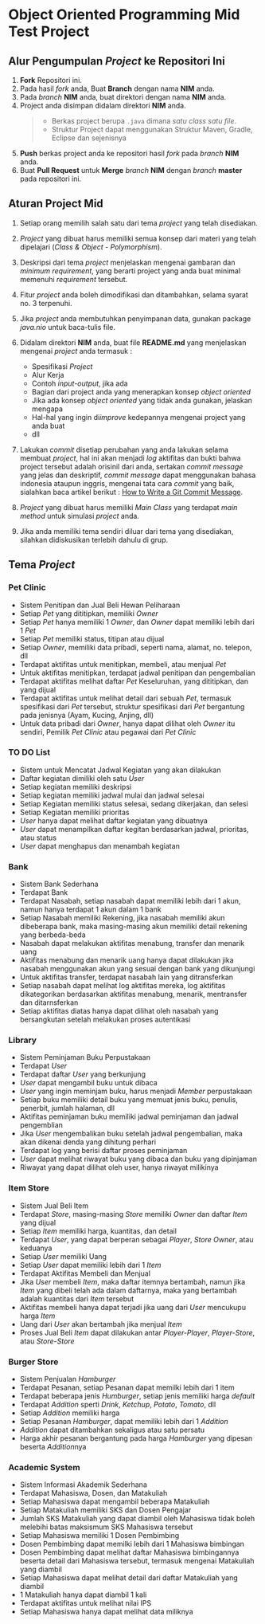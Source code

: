 # Object Oriented Programming Mid Test Project

## Alur Pengumpulan *Project* ke Repositori Ini

1. **Fork** Repositori ini.
2. Pada hasil *fork* anda, Buat **Branch** dengan nama **NIM** anda.
3. Pada *branch* **NIM** anda, buat direktori dengan nama **NIM** anda.
4. Project anda disimpan didalam direktori **NIM** anda.
   > - Berkas project berupa  `.java` dimana *satu class satu file*.
   > - Struktur Project dapat menggunakan Struktur Maven, Gradle, Eclipse dan sejenisnya
5. **Push** berkas project anda ke repositori hasil *fork* pada *branch* **NIM** anda.
6. Buat **Pull Request** untuk **Merge** *branch* **NIM** dengan *branch* **master** pada repositori ini.

## Aturan Project Mid

1. Setiap orang memilih salah satu dari tema *project* yang telah disediakan.
2. *Project* yang dibuat harus memiliki semua konsep dari materi yang telah dipelajari (*Class & Object - Polymorphism*).
3. Deskripsi dari tema *project* menjelaskan mengenai gambaran dan *minimum requirement*, yang berarti project yang anda buat minimal memenuhi *requirement* tersebut.
4. Fitur *project* anda boleh dimodifikasi dan ditambahkan, selama syarat no. 3 terpenuhi.
5. Jika *project* anda membutuhkan penyimpanan data, gunakan package *java.nio* untuk baca-tulis file.
6. Didalam direktori **NIM** anda, buat file **README.md** yang menjelaskan mengenai *project* anda termasuk :
   - Spesifikasi *Project*
   - Alur Kerja
   - Contoh *input-output*, jika ada
   - Bagian dari project anda yang menerapkan konsep *object oriented*
   - Jika ada konsep *object oriented* yang tidak anda gunakan, jelaskan mengapa
   - Hal-hal yang ingin di*improve* kedepannya mengenai project yang anda buat
   - dll
7. Lakukan *commit* disetiap perubahan yang anda lakukan selama membuat *project*, hal ini akan menjadi *log* aktifitas dan bukti bahwa project tersebut adalah orisinil dari anda, sertakan *commit message* yang jelas dan deskriptif, *commit message* dapat menggunakan bahasa indonesia ataupun inggris, mengenai tata cara *commit* yang baik, sialahkan baca artikel berikut : [How to Write a Git Commit Message](https://chris.beams.io/posts/git-commit/).
8. *Project* yang dibuat harus memiliki *Main Class* yang terdapat *main method* untuk simulasi *project* anda.

9. Jika anda memiliki tema sendiri diluar dari tema yang disediakan, silahkan didiskusikan terlebih dahulu di grup.

## Tema *Project*

### Pet Clinic

- Sistem Penitipan dan Jual Beli Hewan Peliharaan
- Setiap *Pet* yang dititipkan, memiliki *Owner*
- Setiap *Pet* hanya memiliki 1 *Owner*, dan *Owner* dapat memiliki lebih dari 1 *Pet*
- Setiap *Pet* memiliki status, titipan atau dijual
- Setiap *Owner*, memiliki data pribadi, seperti nama, alamat, no. telepon, dll
- Terdapat aktifitas untuk menitipkan, membeli, atau menjual *Pet*
- Untuk aktifitas menitipkan, terdapat jadwal penitipan dan pengembalian
- Terdapat aktifitas melihat daftar *Pet* Keseluruhan, yang dititipkan, dan yang dijual
- Terdapat aktifitas untuk melihat detail dari sebuah *Pet*, termasuk spesifikasi dari *Pet* tersebut, struktur spesifikasi dari *Pet* bergantung pada jenisnya (Ayam, Kucing, Anjing, dll)
- Untuk data pribadi dari *Owner*, hanya dapat dilihat oleh *Owner* itu sendiri, Pemilik *Pet Clinic* atau pegawai dari *Pet Clinic*

### TO DO List

- Sistem untuk Mencatat Jadwal Kegiatan yang akan dilakukan
- Daftar kegiatan dimiliki oleh satu *User*
- Setiap kegiatan memiliki deskripsi
- Setiap kegiatan memiliki jadwal mulai dan jadwal selesai
- Setiap Kegiatan memiliki status selesai, sedang dikerjakan, dan selesi
- Setiap Kegiatan memiliki prioritas
- *User* hanya dapat melihat daftar kegiatan yang dibuatnya
- *User* dapat menampilkan daftar kegitan berdasarkan jadwal, prioritas, atau status
- *User* dapat menghapus dan menambah kegiatan
  
### Bank

- Sistem Bank Sederhana
- Terdapat Bank
- Terdapat Nasabah, setiap nasabah dapat memiliki lebih dari 1 akun, namun hanya terdapat 1 akun dalam 1 bank
- Setiap Nasabah memiliki Rekening, jika nasabah memiliki akun dibeberapa bank, maka masing-masing akun memiliki detail rekening yang berbeda-beda
- Nasabah dapat melakukan aktifitas menabung, transfer dan menarik uang
- Aktifitas menabung dan menarik uang hanya dapat dilakukan jika nasabah menggunakan akun yang sesuai dengan bank yang dikunjungi
- Untuk aktifitas transfer, terdapat nasabah lain yang ditransferkan
- Setiap nasabah dapat melihat log aktifitas mereka, log aktifitas dikategorikan berdasarkan aktifitas menabung, menarik, mentransfer dan ditarnsferkan
- Setiap aktifitas diatas hanya dapat dilihat oleh nasabah yang bersangkutan setelah melakukan proses autentikasi

### Library

- Sistem Peminjaman Buku Perpustakaan
- Terdapat *User*
- Terdapat daftar *User* yang berkunjung
- *User* dapat mengambil buku untuk dibaca
- *User* yang ingin meminjam buku, harus menjadi *Member* perpustakaan
- Setiap buku memiliki detail buku yang memuat jenis buku, penulis, penerbit, jumlah halaman, dll
- Aktifitas peminjaman buku memiliki jadwal peminjaman dan jadwal pengemblian
- Jika *User* mengembalikan buku setelah jadwal pengembalian, maka akan dikenai denda yang dihitung perhari
- Terdapat log yang berisi daftar proses peminjaman
- *User* dapat melihat riwayat buku yang dibaca dan buku yang dipinjaman
- Riwayat yang dapat dilihat oleh user, hanya riwayat milikinya
  
### Item Store

- Sistem Jual Beli Item
- Terdapat *Store*, masing-masing *Store* memiliki *Owner* dan daftar *Item* yang dijual
- Setiap *Item* memiliki harga, kuantitas, dan detail
- Terdapat *User*, yang dapat berperan sebagai *Player*, *Store Owner*, atau keduanya
- Setiap *User* memiliki Uang
- Setiap *User* dapat memiliki lebih dari 1 *Item*
- Terdapat Aktifitas Membeli dan Menjual
- Jika *User* membeli *Item*, maka daftar itemnya bertambah, namun jika *Item* yang dibeli telah ada dalam daftarnya, maka yang bertambah adalah kuantitas dari *Item* tersebut
- Aktifitas membeli hanya dapat terjadi jika uang dari *User* mencukupu harga *Item*
- Uang dari *User* akan bertambah jika menjual *Item*
- Proses Jual Beli *Item* dapat dilakukan antar *Player-Player*, *Player-Store*, atau *Store-Store*

### Burger Store

- Sistem Penjualan *Hamburger*
- Terdapat Pesanan, setiap Pesanan dapat memilki lebih dari 1 item
- Terdapat beberapa jenis *Humburger*, setiap jenis memiliki harga *default*
- Terdapat *Addition* sperti *Drink*, *Ketchup*, *Potato*, *Tomato*, dll
- Setiap *Addition* memiliki harga
- Setiap Pesanan *Hamburger*, dapat memiliki lebih dari 1 *Addition*
- *Addition* dapat ditambahkan sekaligus atau satu persatu
- Harga akhir pesanan bergantung pada harga *Hamburger* yang dipesan beserta *Addition*nya
  
### Academic System

- Sistem Informasi Akademik Sederhana
- Terdapat Mahasiswa, Dosen, dan Matakuliah
- Setiap Mahasiswa dapat mengambil beberapa Matakuliah
- Setiap Matakuliah memiliki SKS dan Dosen Pengajar
- Jumlah SKS Matakuliah yang dapat diambil oleh Mahasiswa tidak boleh melebihi batas maksismum SKS Mahasiswa tersebut
- Setiap Mahasiswa memiliki 1 Dosen Pembimbing
- Dosen Pembimbing dapat memilki lebih dari 1 Mahasiswa bimbingan
- Dosen Pembimbing dapat melihat daftar Mahasiswa bimbingannya beserta detail dari Mahasiswa tersebut, termasuk mengenai Matakuliah yang diambil
- Setiap Mahasiswa dapat melihat detail dari daftar Matakuliah yang diambil
- 1 Matakuliah hanya dapat diambil 1 kali
- Terdapat aktifitas untuk melihat nilai IPS
- Setiap Mahasiswa hanya dapat melihat data miliknya